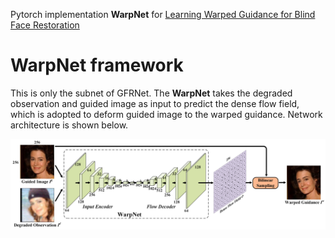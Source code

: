  Pytorch implementation <B>WarpNet</B> for [Learning Warped Guidance for Blind Face Restoration](https://arxiv.org/abs/1804.04829)
 
 # WarpNet framework
This is only the subnet of GFRNet. The <B>WarpNet</B> takes the degraded observation and guided image as input to predict the dense flow field, which is adopted to deform guided image to the warped guidance. Network architecture is shown below.

<img src="./imgs/WarpNet.png">
